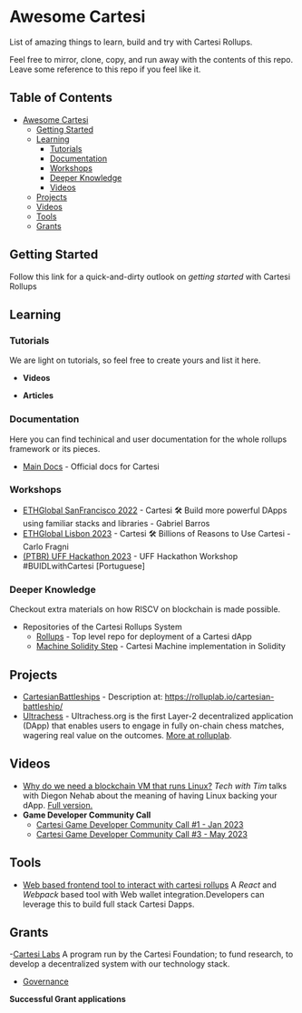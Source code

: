 # Awesome Cartesi

List of amazing things to learn, build and try with Cartesi Rollups.

Feel free to mirror, clone, copy, and run away with the contents of this repo. Leave some reference to this repo if you feel like it.

## Table of Contents

- [Awesome Cartesi](#awesome-cartesi)
  - [Getting Started](#getting-started)
  - [Learning](#Learning)
    - [Tutorials](#Tutorials)
    - [Documentation](#Documentation)
    - [Workshops](#Workshops)
    - [Deeper Knowledge](#Deep-Knowledge)
    - [Videos](#Videos)
  - [Projects](#Projects)
  - [Videos](#Videos)
  - [Tools](#Tools)
  - [Grants](#Grants)

## Getting Started

Follow this link for a quick-and-dirty outlook on _getting started_ with Cartesi Rollups

## Learning

### Tutorials

We are light on tutorials, so feel free to create yours and list it here.

- **Videos**

- **Articles**

### Documentation

Here you can find techinical and user documentation for the whole rollups framework or its pieces.

- [Main Docs](docs.cartesi.io) - Official docs for Cartesi

### Workshops

- [ETHGlobal SanFrancisco 2022](https://www.youtube.com/watch?v=QVYm43KnVl4) - Cartesi 🛠 Build more powerful DApps using familiar stacks and libraries - Gabriel Barros
- [ETHGlobal Lisbon 2023](https://www.youtube.com/watch?v=2WvS5So5su4) - Cartesi 🛠️ Billions of Reasons to Use Cartesi - Carlo Fragni
- [(PTBR) UFF Hackathon 2023](https://www.youtube.com/watch?v=GnbOg4q3Ivs) - UFF Hackathon Workshop #BUIDLwithCartesi [Portuguese]

### Deeper Knowledge

Checkout extra materials on how RISCV on blockchain is made possible.

- Repositories of the Cartesi Rollups System
  - [Rollups](https://github.com/cartesi/rollups) - Top level repo for deployment of a Cartesi dApp
  - [Machine Solidity Step](https://github.com/cartesi/machine-solidity-step) - Cartesi Machine implementation in Solidity

## Projects

- [CartesianBattleships](https://github.com/WeAreProductive/CartesianBattleships) - Description at: https://rolluplab.io/cartesian-battleship/
- [Ultrachess](https://github.com/Ultrachess/app) - Ultrachess.org is the first Layer-2 decentralized application (DApp) that enables users to engage in fully on-chain chess matches, wagering real value on the outcomes. [More at rolluplab](https://rolluplab.io/ultrachess/).

## Videos

- [Why do we need a blockchain VM that runs Linux?](https://www.youtube.com/watch?v=TnrxayQCLY4) _Tech with Tim_ talks with Diegon Nehab about the meaning of having Linux backing your dApp. [Full version.](https://www.youtube.com/watch?v=V-kuMuGsgPo)
- **Game Developer Community Call**
  - [Cartesi Game Developer Community Call #1 - Jan 2023 ](https://www.youtube.com/watch?v=TVHVw18K-8U)
  - [Cartesi Game Developer Community Call #3 - May 2023](https://www.youtube.com/watch?v=q7NEYtVJwn4)

## Tools

- [Web based frontend tool to interact with cartesi rollups](https://github.com/lynoferraz/frontend-web-cartesi) A _React_ and _Webpack_ based tool with Web wallet integration.Developers can leverage this to build full stack Cartesi Dapps.

## Grants

-[Cartesi Labs](https://cartesi.io/labs/) A program run by the Cartesi Foundation; to fund research, to develop a decentralized system with our technology stack.

- [Governance](https://governance.cartesi.io/)

**Successful Grant applications**
